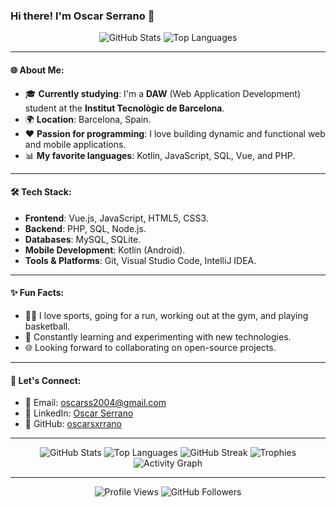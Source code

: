 ### Hi there! I'm Oscar Serrano 👋

<div align="center">
  <img src="https://github-readme-stats.vercel.app/api?username=oscarsxrrano&theme=blue-red" alt="GitHub Stats">
  <img src="https://github-readme-stats.vercel.app/api/top-langs/?username=oscarsxrrano&theme=blue-red" alt="Top Languages">
</div>

---

#### 🌐 About Me:

- 🎓 **Currently studying**: I'm a **DAW** (Web Application Development) student at the **Institut Tecnològic de Barcelona**.
- 🌍 **Location**: Barcelona, Spain.
- ❤️ **Passion for programming**: I love building dynamic and functional web and mobile applications.
- 📊 **My favorite languages**: Kotlin, JavaScript, SQL, Vue, and PHP.

---

#### 🛠️ Tech Stack:

- **Frontend**: Vue.js, JavaScript, HTML5, CSS3.
- **Backend**: PHP, SQL, Node.js.
- **Databases**: MySQL, SQLite.
- **Mobile Development**: Kotlin (Android).
- **Tools & Platforms**: Git, Visual Studio Code, IntelliJ IDEA.

---

#### ✨ Fun Facts:

- 🏃‍♂️ I love sports, going for a run, working out at the gym, and playing basketball.
- 🚀 Constantly learning and experimenting with new technologies.
- 🌐 Looking forward to collaborating on open-source projects.

---

#### 📢 Let's Connect:

- 📧 Email: [oscarss2004@gmail.com](mailto:oscarss2004@gmail.com)
- 🔗 LinkedIn: [Oscar Serrano](https://www.linkedin.com/in/oscar-serrano-a62966251)
- 🔧 GitHub: [oscarsxrrano](https://github.com/oscarsxrrano)

---

<div align="center">
  <img src="https://github-readme-stats.vercel.app/api?username=oscarsxrrano&theme=blue-red" alt="GitHub Stats">
  <img src="https://github-readme-stats.vercel.app/api/top-langs/?username=oscarsxrrano&theme=blue-red" alt="Top Languages">
  <img src="https://github-readme-streak-stats.herokuapp.com/?user=oscarsxrrano&theme=blue-red" alt="GitHub Streak">
  <img src="https://github-profile-trophy.vercel.app/?username=oscarsxrrano&theme=blue-red" alt="Trophies">
  <img src="https://github-readme-activity-graph.cyclic.app/graph?username=oscarsxrrano&theme=blue-red" alt="Activity Graph">
</div>

---

<div align="center">
  <img src="https://komarev.com/ghpvc/?username=oscarsxrrano&color=blue" alt="Profile Views">
  <img src="https://img.shields.io/github/followers/oscarsxrrano?style=social" alt="GitHub Followers">
</div>

